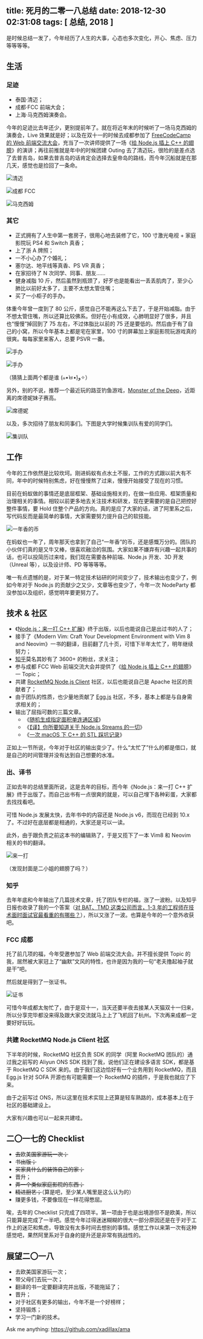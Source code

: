 title: 死月的二零一八总结
date: 2018-12-30 02:31:08
tags: [ 总结, 2018 ]
---

是时候总结一发了，今年经历了人生的大事，心态也多次变化，开心、焦虑、压力等等等等。

## 生活

### 足迹

+ 泰国·清迈；
+ 成都·FCC 前端大会；
+ 上海·马克西姆演奏会。

今年的足迹比去年还少，更别提前年了。就在将近年末的时候听了一场马克西姆的演奏会，Live 效果就是好；以及在双十一的时候去成都参加了 [FreeCodeCamp 的 Web 前端交流大会](https://web-conf.tk/2018/)，充当了一次讲师提供了一场《[给 Node.js 插上 C++ 的翅膀](https://github.com/FreeCodeCamp-Chengdu/Activity_PPT/blob/master/20181110/%E7%BB%99%20Node.js%20%E6%8F%92%E4%B8%8A%20C%2B%2B%20%E7%9A%84%E7%BF%85%E8%86%80-%E6%AD%BB%E6%9C%88.pdf)》的演讲；再往前推就是年中的时候团建 Outing 去了清迈玩，很险的是差点选了去普吉岛，如果去普吉岛的话肯定会选择去皇帝岛的路线，而今年沉船就是在那几天，感觉也是捡回了一条命。

![清迈](http://dm.nbut.ac.cn/xcoder/2018/12/30/qingmai1.jpeg_/fh/600/unsharp/true)

![成都 FCC](http://dm.nbut.ac.cn/xcoder/2018/12/30/13770261.jpeg_/fw/600/unsharp/true)

![马克西姆](http://dm.nbut.ac.cn/xcoder/2018/12/30/maksim.jpg_/fw/600/unsharp/true)

### 其它

+ 正式拥有了人生中第一套房子，很用心地去装修了它，100 寸激光电视 + 家庭影院玩 PS4 和 Switch 真香；
+ 上了浙 A 牌照；
+ 一不小心办了个婚礼；
+ 塞尔达、地平线等真香、PS VR 真香；
+ 在家招待了 N 次同学、同事、朋友……
+ 健身减脂 10 斤，然后虽然到瓶颈了，好歹也是能看出一丢丢肌肉了，至少心肺比以前好太多了，主要不太想太管住嘴；
+ 买了一小柜子的手办。

体重今年曾一度到了 80 公斤，感觉自己不能再这么下去了，于是开始减脂。由于不想太管住嘴，所以还算比较佛系。但好在小有成效，心肺明显好了很多，并且也“慢慢”掉回到了 75 左右，不过体脂比以前的 75 还是要低的。然后由于有了自己的小窝，所以今年基本上都是宅在家里，100 寸的屏幕加上家庭影院玩游戏真的很爽。每每家里来客人，总要 PSVR 一番。

![手办](http://dm.nbut.ac.cn/xcoder/2018/12/30/psb%20%282%29.jpeg_/fw/600/unsharp/true)

![手办](http://dm.nbut.ac.cn/xcoder/2018/12/30/psb%20%283%29.jpeg_/fw/600/unsharp/true)

（猜猜上面两个都是谁 (๑•̀ㅂ•́)و✧）

另外，别的不说，推荐一个最近玩的路亚钓鱼游戏，[Monster of the Deep](https://finalfantasyxv.square-enix-games.com/en/playstation-vr)，近距离的席德妮妹子赛高。

![席德妮](http://dm.nbut.ac.cn/xcoder/2018/12/30/psb%20%284%29.jpeg_/fw/600/unsharp/true)

以及，多次招待了朋友和同事们。下图是大学时候集训队有爱的同学们。

![集训队](http://dm.nbut.ac.cn/xcoder/2018/12/30/1546103297301%281%29.jpeg_/fh/600/unsharp/true)

## 工作

今年的工作依然是比较坎坷。刚进蚂蚁有点水土不服，工作的方式跟以前大有不同，年中的时候特别焦虑，好在慢慢熬了过来，慢慢开始接受了现在的习惯。

目前在蚂蚁做的事情还是底层框架、基础设施相关的，在做一些应用、框架质量和治理相关的事情。相较以前更多地去关注技术和研发，现在更需要的是自己把控好整件事情，要 Hold 住整个产品的方向。真的是应了大家的话，进了阿里系之后，写代码反而是最简单的事情，大家需要努力提升自己的软技能。

![一年香的币](http://dm.nbut.ac.cn/xcoder/2018/12/30/mmexport1546103866825.jpg_/fw/600/unsharp/true)

在蚂蚁也一年了，周年那天也拿到了自己“一年香”的币，还是感慨万分的。团队的小伙伴们真的是又牛又棒，很喜欢融洽的氛围。大家如果不嫌弃有兴趣一起共事的话，也可以投简历过来哇，我们现在需要各种前端、Node.js 开发、3D 开发（Unreal 等），以及设计师、PD 等等等等。

唯一有点遗憾的是，对于某一特定技术钻研的时间变少了，技术输出也变少了，例如今年对于 Node.js 的贡献少之又少，文章等也变少了，今年一次 NodeParty 都没参加以及组织，感觉明年要更努力了。

## 技术 & 社区

+ 《[Node.js：来一打 C++ 扩展](https://book.douban.com/subject/30247892/)》终于出版，以后也能说自己是出过书的人了；
+ 接手了《Modern Vim: Craft Your Development Environment with Vim 8 and Neovim》一书的翻译，目前翻了几十页，可惜下半年太忙了，明年继续努力；
+ [知乎](https://www.zhihu.com/people/xadillax/)莫名其妙有了 3600+ 的粉丝，求关注；
+ 参与成都 FCC Web 前端交流大会并提供了《[给 Node.js 插上 C++ 的翅膀](https://github.com/FreeCodeCamp-Chengdu/Activity_PPT/blob/master/20181110/%E7%BB%99%20Node.js%20%E6%8F%92%E4%B8%8A%20C%2B%2B%20%E7%9A%84%E7%BF%85%E8%86%80-%E6%AD%BB%E6%9C%88.pdf)》一 Topic；
+ 共建 [RocketMQ Node.js Client](https://github.com/apache/rocketmq-client-nodejs/) 社区，以后也能说自己是 Apache 社区的贡献者了；
+ 由于团队的性质，也少量地贡献了 [Egg.js](https://github.com/eggjs/egg) 社区，不多，基本上都是与自身需求相关的；
+ 输出了屈指可数的三篇文章。
  + 《[随机生成指定面积单连通区域](https://xcoder.in/2018/04/01/random-connected-area/)》
  + 《[【译】你所要知道关于 Node.js Streams 的一切](https://zhuanlan.zhihu.com/p/44809689)》
  + 《[一次 macOS 下 C++ 的 STL 踩坑记录](https://xcoder.in/2018/12/07/a-macos-stl-keng/)》

正如上一节所说，今年对于社区的输出变少了。什么“太忙了”什么的都是借口，就是自己的时间管理并没有达到自己想要的水准。

### 出、译书

正如去年的总结里面所说，这是去年的目标，而今年《Node.js：来一打 C++ 扩展》终于出版了。而自己出书有一点很爽的就是，可以自己埋下各种彩蛋，大家都去找找看吧。

可惜 Node.js 发展太快，去年书中的内容还是 Node.js v6，而现在已经到 10.x 了。不过好在底层都是相通的，大家还是可以一读。

此外，由于跟负责之前这本书的编辑熟了，于是又揽下了一本 Vim8 和 Neovim 相关的书的翻译。

![来一打](http://dm.nbut.ac.cn/xcoder/2018/12/30/mmexport1546107015247.jpg_/fh/600/unsharp/true)

（发现封面是二小姐的翅膀了吗？）

### 知乎

去年年底和今年输出了几篇技术文章，托了团队专栏的福，涨了一波粉。以及知乎日报也收录了我的一个答案（[对 BAT、TMD 这类公司而言，1-3 年的工程师在技术面时面试官最看重的有哪些？](https://www.zhihu.com/question/268793862/answer/341730200)），所以又涨了一波。也算是今年的一个意外收获吧。

### FCC 成都

托了前几项的福，今年受邀参加了 Web 前端交流大会。并不擅长提供 Topic 的我，居然被大家冠上了“幽默”文风的特性，也许是因为我的一句“老夫撸起袖子就是干”吧。

然后就是得到了一张证书。

![证书](http://dm.nbut.ac.cn/xcoder/2018/12/30/mmexport1546106814751.jpg_/fh/600/unsharp/true)

可惜今年成都太匆忙了，由于是双十一，当天还要半夜去接某人天猫双十一归来，所以分享完毕都没来得及跟大家交流就马上上了飞机回了杭州。下次再来成都一定要好好玩玩。

### 共建 RocketMQ Node.js Client 社区

下半年的时候，RocketMQ 社区负责 SDK 的同学（阿里 RocketMQ 团队的）通过我之前写的 Aliyun ONS SDK 找到了我，说他们正在建设多语言 SDK，都是基于 RocketMQ C SDK 来的。由于我们这边恰好有一个业务用到 RocketMQ，而且 Egg.js 针对 SOFA 开源也有可能需要一个 RocketMQ 的插件，于是我也就应了下来。

由于之前写过 ONS，所以这里在技术实现上还算是轻车熟路的，成本基本上在于社区的基础建设上。

大家有兴趣也可以一起来共建哇。

## 二〇一七的 Checklist

+ ~~去~~欧美~~国家游玩一次；~~
+ ~~书出版；~~
+ ~~买家具什么的装饰自己的家；~~
+ 晋升；
+ ~~弄一个类似家庭影院的东西；~~
+ ~~精进厨艺；~~（算是吧，至少某人嘴里是这么认为的）
+ 赚更多钱，不要像现在一样花得憋屈。

唉，去年的 Checklist 只完成了四项半。第一项由于也是出境游但不是欧美，所以只能算是完成了一半吧。感觉今年过得迷迷糊糊的很大一部分原因还是在于对于工作上的迷茫和焦虑，导致没有太多时间去想别的事情。感觉工作以来第一次有这种感觉吧，果然阿里系对于自身的提升还是非常有挑战性的。

## 展望二〇一八

+ 去欧美国家游玩一次；
+ 带父母们去玩一次；
+ 翻译的书一定要翻译完并出版，不能拖延了；
+ 晋升；
+ 对于社区有更多的输出，今年不是一个好榜样；
+ 坚持锻炼；
+ 学习一门新的技术。

Ask me anything: <https://github.com/xadillax/ama>
